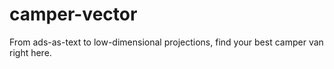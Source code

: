 # camper-vector
From ads-as-text to low-dimensional projections, find your best camper van right here.
